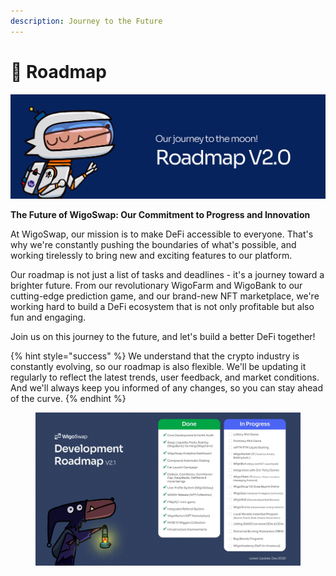 ```yaml
---
description: Journey to the Future
---
```


# 🎯 Roadmap

![](.gitbook/assets/Roadmap.jpg)

**The Future of WigoSwap: Our Commitment to Progress and Innovation**

At WigoSwap, our mission is to make DeFi accessible to everyone. That's why we're constantly pushing the boundaries of what's possible, and working tirelessly to bring new and exciting features to our platform.

Our roadmap is not just a list of tasks and deadlines - it's a journey toward a brighter future. From our revolutionary WigoFarm and WigoBank to our cutting-edge prediction game, and our brand-new NFT marketplace, we're working hard to build a DeFi ecosystem that is not only profitable but also fun and engaging.

Join us on this journey to the future, and let's build a better DeFi together!

{% hint style="success" %}
We understand that the crypto industry is constantly evolving, so our roadmap is also flexible. We'll be updating it regularly to reflect the latest trends, user feedback, and market conditions. And we'll always keep you informed of any changes, so you can stay ahead of the curve.
{% endhint %}

<figure><img src=".gitbook/assets/Roadmapv21.jpg" alt=""><figcaption></figcaption></figure>
